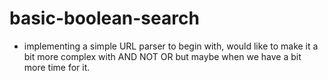 # basic-boolean-search

- implementing a simple URL parser to begin with, would like to make it a bit more complex with AND NOT OR but maybe when we have a bit more time for it.
